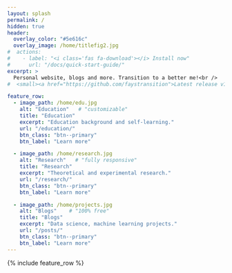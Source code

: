 ```yaml
---
layout: splash
permalink: /
hidden: true
header:
  overlay_color: "#5e616c"
  overlay_image: /home/titlefig2.jpg
#  actions:
#    - label: "<i class='fas fa-download'></i> Install now"
#      url: "/docs/quick-start-guide/"
excerpt: >
  Personal website, blogs and more. Transition to a better me!<br />
#  <small><a href="https://github.com/faystransition">Latest release v1.1.0</a></small>

feature_row:
  - image_path: /home/edu.jpg
    alt: "Education"   # "customizable"
    title: "Education"
    excerpt: "Education background and self-learning."
    url: "/education/"
    btn_class: "btn--primary"
    btn_label: "Learn more"

  - image_path: /home/research.jpg
    alt: "Research"   # "fully responsive"
    title: "Research"
    excerpt: "Theoretical and experimental research."
    url: "/research/"
    btn_class: "btn--primary"
    btn_label: "Learn more"

  - image_path: /home/projects.jpg
    alt: "Blogs"    # "100% free"
    title: "Blogs"
    excerpt: "Data science, machine learning projects."
    url: "/posts/"
    btn_class: "btn--primary"
    btn_label: "Learn more"      
---
```


{% include feature_row %}
